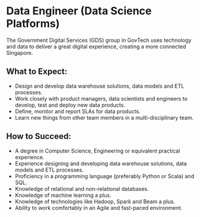 # Data Engineer (Data Science Platforms)

The Government Digital Services (GDS) group in GovTech uses technology and data to deliver a great digital experience, creating a more connected Singapore.

## What to Expect:

- Design and develop data warehouse solutions, data models and ETL processes.
- Work closely with product managers, data scientists and engineers to develop, test and deploy new data products.
- Define, monitor and report SLAs for data products.
- Learn new things from other team members in a multi-disciplinary team.

## How to Succeed:

- A degree in Computer Science, Engineering or equivalent practical experience.
- Experience designing and developing data warehouse solutions, data models and ETL processes.
- Proficiency in a programming language (preferably Python or Scala) and SQL.
- Knowledge of relational and non-relational databases.
- Knowledge of machine learning a plus.
- Knowledge of technologies like Hadoop, Spark and Beam a plus.
- Ability to work comfortably in an Agile and fast-paced environment.
